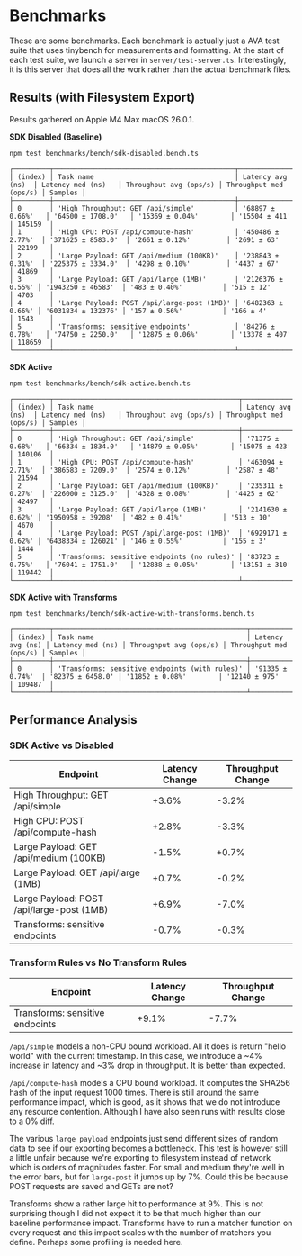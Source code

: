# Benchmarks

These are some benchmarks.
Each benchmark is actually just a AVA test suite that uses tinybench for
measurements and formatting.
At the start of each test suite, we launch a server in `server/test-server.ts`.
Interestingly, it is this server that does all the work rather than the actual
benchmark files.

## Results (with Filesystem Export)

Results gathered on Apple M4 Max macOS 26.0.1.

**SDK Disabled (Baseline)**
```
npm test benchmarks/bench/sdk-disabled.bench.ts

┌─────────┬─────────────────────────────────────────────┬───────────────────┬────────────────────┬────────────────────────┬────────────────────────┬─────────┐
│ (index) │ Task name                                   │ Latency avg (ns)  │ Latency med (ns)   │ Throughput avg (ops/s) │ Throughput med (ops/s) │ Samples │
├─────────┼─────────────────────────────────────────────┼───────────────────┼────────────────────┼────────────────────────┼────────────────────────┼─────────┤
│ 0       │ 'High Throughput: GET /api/simple'          │ '68897 ± 0.66%'   │ '64500 ± 1708.0'   │ '15369 ± 0.04%'        │ '15504 ± 411'          │ 145159  │
│ 1       │ 'High CPU: POST /api/compute-hash'          │ '450486 ± 2.77%'  │ '371625 ± 8583.0'  │ '2661 ± 0.12%'         │ '2691 ± 63'            │ 22199   │
│ 2       │ 'Large Payload: GET /api/medium (100KB)'    │ '238843 ± 0.31%'  │ '225375 ± 3334.0'  │ '4298 ± 0.10%'         │ '4437 ± 67'            │ 41869   │
│ 3       │ 'Large Payload: GET /api/large (1MB)'       │ '2126376 ± 0.55%' │ '1943250 ± 46583'  │ '483 ± 0.40%'          │ '515 ± 12'             │ 4703    │
│ 4       │ 'Large Payload: POST /api/large-post (1MB)' │ '6482363 ± 0.66%' │ '6031834 ± 132376' │ '157 ± 0.56%'          │ '166 ± 4'              │ 1543    │
│ 5       │ 'Transforms: sensitive endpoints'           │ '84276 ± 0.78%'   │ '74750 ± 2250.0'   │ '12875 ± 0.06%'        │ '13378 ± 407'          │ 118659  │
└─────────┴─────────────────────────────────────────────┴───────────────────┴────────────────────┴────────────────────────┴────────────────────────┴─────────┘
```

**SDK Active**
```
npm test benchmarks/bench/sdk-active.bench.ts

┌─────────┬──────────────────────────────────────────────┬───────────────────┬────────────────────┬────────────────────────┬────────────────────────┬─────────┐
│ (index) │ Task name                                    │ Latency avg (ns)  │ Latency med (ns)   │ Throughput avg (ops/s) │ Throughput med (ops/s) │ Samples │
├─────────┼──────────────────────────────────────────────┼───────────────────┼────────────────────┼────────────────────────┼────────────────────────┼─────────┤
│ 0       │ 'High Throughput: GET /api/simple'           │ '71375 ± 0.68%'   │ '66334 ± 1834.0'   │ '14879 ± 0.05%'        │ '15075 ± 423'          │ 140106  │
│ 1       │ 'High CPU: POST /api/compute-hash'           │ '463094 ± 2.71%'  │ '386583 ± 7209.0'  │ '2574 ± 0.12%'         │ '2587 ± 48'            │ 21594   │
│ 2       │ 'Large Payload: GET /api/medium (100KB)'     │ '235311 ± 0.27%'  │ '226000 ± 3125.0'  │ '4328 ± 0.08%'         │ '4425 ± 62'            │ 42497   │
│ 3       │ 'Large Payload: GET /api/large (1MB)'        │ '2141630 ± 0.62%' │ '1950958 ± 39208'  │ '482 ± 0.41%'          │ '513 ± 10'             │ 4670    │
│ 4       │ 'Large Payload: POST /api/large-post (1MB)'  │ '6929171 ± 0.62%' │ '6438334 ± 126021' │ '146 ± 0.55%'          │ '155 ± 3'              │ 1444    │
│ 5       │ 'Transforms: sensitive endpoints (no rules)' │ '83723 ± 0.75%'   │ '76041 ± 1751.0'   │ '12838 ± 0.05%'        │ '13151 ± 310'          │ 119442  │
└─────────┴──────────────────────────────────────────────┴───────────────────┴────────────────────┴────────────────────────┴────────────────────────┴─────────┘
```

**SDK Active with Transforms**
```
npm test benchmarks/bench/sdk-active-with-transforms.bench.ts

┌─────────┬────────────────────────────────────────────────┬──────────────────┬──────────────────┬────────────────────────┬────────────────────────┬─────────┐
│ (index) │ Task name                                      │ Latency avg (ns) │ Latency med (ns) │ Throughput avg (ops/s) │ Throughput med (ops/s) │ Samples │
├─────────┼────────────────────────────────────────────────┼──────────────────┼──────────────────┼────────────────────────┼────────────────────────┼─────────┤
│ 0       │ 'Transforms: sensitive endpoints (with rules)' │ '91335 ± 0.74%'  │ '82375 ± 6458.0' │ '11852 ± 0.08%'        │ '12140 ± 975'          │ 109487  │
└─────────┴────────────────────────────────────────────────┴──────────────────┴──────────────────┴────────────────────────┴────────────────────────┴─────────┘
```

## Performance Analysis

### SDK Active vs Disabled

| Endpoint | Latency Change | Throughput Change |
|----------|---------------|------------------|
| High Throughput: GET /api/simple | +3.6% | -3.2% |
| High CPU: POST /api/compute-hash | +2.8% | -3.3% |
| Large Payload: GET /api/medium (100KB) | -1.5% | +0.7% |
| Large Payload: GET /api/large (1MB) | +0.7% | -0.2% |
| Large Payload: POST /api/large-post (1MB) | +6.9% | -7.0% |
| Transforms: sensitive endpoints | -0.7% | -0.3% |

### Transform Rules vs No Transform Rules

| Endpoint | Latency Change | Throughput Change |
|----------|---------------|------------------|
| Transforms: sensitive endpoints | +9.1% | -7.7% |

`/api/simple` models a non-CPU bound workload. All it does is return "hello
world" with the current timestamp.
In this case, we introduce a ~4% increase in latency and ~3% drop in throughput.
It is better than expected.

`/api/compute-hash` models a CPU bound workload. It computes the SHA256 hash of
the input request 1000 times.
There is still around the same performance impact, which is good, as it shows
that we do not introduce any resource contention.
Although I have also seen runs with results close to a 0% diff.

The various `large payload` endpoints just send different sizes of random data
to see if our exporting becomes a bottleneck.
This test is however still a little unfair because we're exporting to filesystem
instead of network which is orders of magnitudes faster.
For small and medium they're well in the error bars, but for `large-post` it
jumps up by 7%.
Could this be because POST requests are saved and GETs are not?

Transforms show a rather large hit to performance at 9%.
This is not surprising though I did not expect it to be that much higher than
our baseline performance impact.
Transforms have to run a matcher function on every request and this impact
scales with the number of matchers you define.
Perhaps some profiling is needed here.
